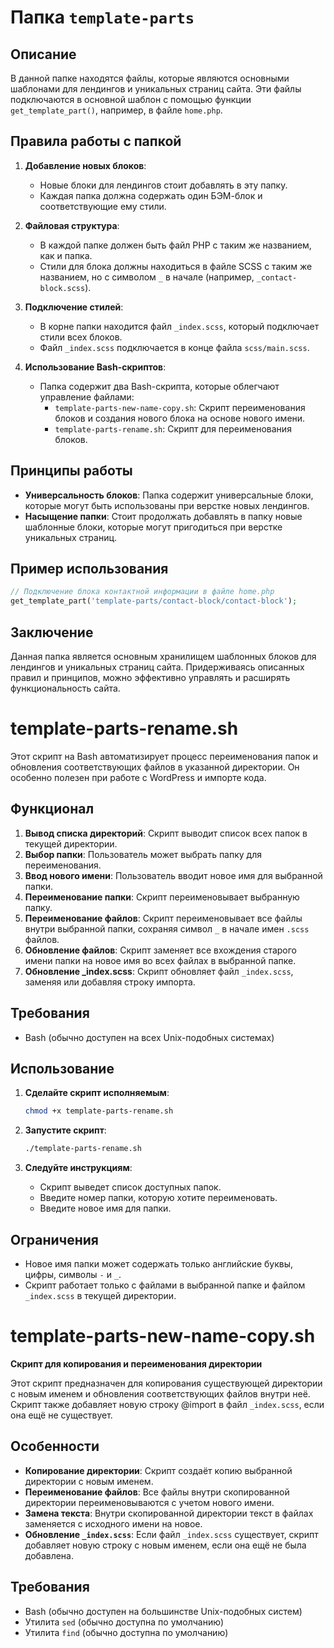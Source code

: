 # Папка `template-parts`

## Описание

В данной папке находятся файлы, которые являются основными шаблонами для лендингов и уникальных страниц сайта. Эти файлы подключаются в основной шаблон с помощью функции `get_template_part()`, например, в файле `home.php`.

## Правила работы с папкой

1. **Добавление новых блоков**:
   - Новые блоки для лендингов стоит добавлять в эту папку.
   - Каждая папка должна содержать один БЭМ-блок и соответствующие ему стили.

2. **Файловая структура**:
   - В каждой папке должен быть файл PHP с таким же названием, как и папка.
   - Стили для блока должны находиться в файле SCSS с таким же названием, но с символом `_` в начале (например, `_contact-block.scss`).

3. **Подключение стилей**:
   - В корне папки находится файл `_index.scss`, который подключает стили всех блоков.
   - Файл `_index.scss` подключается в конце файла `scss/main.scss`.

4. **Использование Bash-скриптов**:
   - Папка содержит два Bash-скрипта, которые облегчают управление файлами:
     - `template-parts-new-name-copy.sh`: Скрипт переименования блоков и создания нового блока на основе нового имени.
     - `template-parts-rename.sh`: Скрипт для переименования блоков.

## Принципы работы

- **Универсальность блоков**: Папка содержит универсальные блоки, которые могут быть использованы при верстке новых лендингов.
- **Насыщение папки**: Стоит продолжать добавлять в папку новые шаблонные блоки, которые могут пригодиться при верстке уникальных страниц.

## Пример использования

```php
// Подключение блока контактной информации в файле home.php
get_template_part('template-parts/contact-block/contact-block');
```

## Заключение

Данная папка является основным хранилищем шаблонных блоков для лендингов и уникальных страниц сайта. Придерживаясь описанных правил и принципов, можно эффективно управлять и расширять функциональность сайта.


# template-parts-rename.sh

Этот скрипт на Bash автоматизирует процесс переименования папок и обновления соответствующих файлов в указанной директории. Он особенно полезен при работе с WordPress и импорте кода.

## Функционал

1. **Вывод списка директорий**: Скрипт выводит список всех папок в текущей директории.
2. **Выбор папки**: Пользователь может выбрать папку для переименования.
3. **Ввод нового имени**: Пользователь вводит новое имя для выбранной папки.
4. **Переименование папки**: Скрипт переименовывает выбранную папку.
5. **Переименование файлов**: Скрипт переименовывает все файлы внутри выбранной папки, сохраняя символ `_` в начале имен `.scss` файлов.
6. **Обновление файлов**: Скрипт заменяет все вхождения старого имени папки на новое имя во всех файлах в выбранной папке.
7. **Обновление _index.scss**: Скрипт обновляет файл `_index.scss`, заменяя или добавляя строку импорта.

## Требования

- Bash (обычно доступен на всех Unix-подобных системах)

## Использование

1. **Сделайте скрипт исполняемым**:
   ```bash
   chmod +x template-parts-rename.sh
   ```

2. **Запустите скрипт**:
   ```bash
   ./template-parts-rename.sh
   ```

3. **Следуйте инструкциям**:
   - Скрипт выведет список доступных папок.
   - Введите номер папки, которую хотите переименовать.
   - Введите новое имя для папки.

## Ограничения

- Новое имя папки может содержать только английские буквы, цифры, символы `-` и `_`.
- Скрипт работает только с файлами в выбранной папке и файлом `_index.scss` в текущей директории.


# template-parts-new-name-copy.sh

**Скрипт для копирования и переименования директории**

Этот скрипт предназначен для копирования существующей директории с новым именем и обновления соответствующих файлов внутри неё. Скрипт также добавляет новую строку @import в файл `_index.scss`, если она ещё не существует.

## Особенности

- **Копирование директории**: Скрипт создаёт копию выбранной директории с новым именем.
- **Переименование файлов**: Все файлы внутри скопированной директории переименовываются с учетом нового имени.
- **Замена текста**: Внутри скопированной директории текст в файлах заменяется с исходного имени на новое.
- **Обновление `_index.scss`**: Если файл `_index.scss` существует, скрипт добавляет новую строку с новым именем, если она ещё не была добавлена.

## Требования

- Bash (обычно доступен на большинстве Unix-подобных систем)
- Утилита `sed` (обычно доступна по умолчанию)
- Утилита `find` (обычно доступна по умолчанию)
